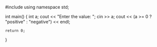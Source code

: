 
#include <iostream>
using namespace std;

int main() {
    int a;
    cout << "Enter the value: ";
    cin >> a;
    cout << (a >= 0 ? "positive" : "negative") << endl;
    
    return 0;
}
